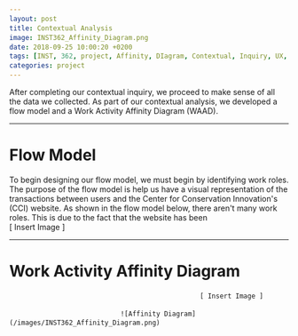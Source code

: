 ```yaml
---
layout: post
title: Contextual Analysis
image: INST362_Affinity_Diagram.png
date: 2018-09-25 10:00:20 +0200
tags: [INST, 362, project, Affinity, DIagram, Contextual, Inquiry, UX, user, centered, design, defenders, wildlife]
categories: project
---
```


After completing our contextual inquiry, we proceed to make sense of all the data we collected. As part of our contextual analysis, we developed a flow model and a Work Activity Affinity Diagram (WAAD).

------------------------------------------------

# Flow Model
To begin designing our flow model, we must begin by identifying work roles. The purpose of the flow model is help us have a visual representation of the transactions between users and the Center for Conservation Innovation's (CCI) website. As shown in the flow model below, there aren't many work roles. This is due to the fact that the website has been  
                                                    [ Insert Image ]

------------------------------------------------

# Work Activity Affinity Diagram 

                                                    [ Insert Image ]

                                ![Affinity Diagram](/images/INST362_Affinity_Diagram.png)
